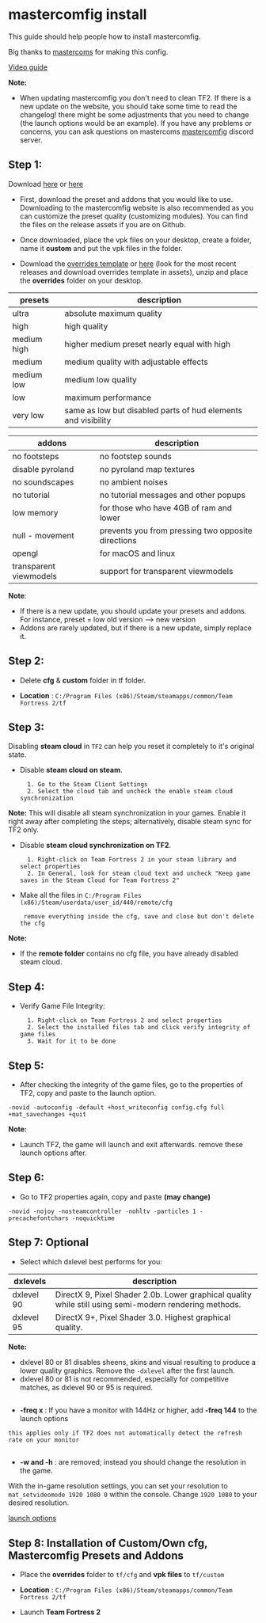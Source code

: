 <h1>
mastercomfig install
</h1>

<p> This guide should help people how to install mastercomfig.
</p>

<p> Big thanks to <a href="https://github.com/mastercoms">mastercoms</a> for making this config.
</p>

[Video guide](https://youtu.be/JLrUDodt1sY)

**Note:**

* When updating mastercomfig you don't need to clean TF2. If there is a new update on the website, you should take some time to read the changelog! there might be some adjustments that you need to change (the launch options would be an example). If you have any problems or concerns, you can ask questions on mastercoms [mastercomfig](https://discord.com/invite/CuPb2zV) discord server.

## Step 1:

Download [here](https://github.com/mastercomfig/mastercomfig/releases) or [here](https://mastercomfig.com/)
 
* First, download the preset and addons that you would like to use. Downloading to the mastercomfig website is also recommended as you can customize the preset quality (customizing modules). You can find the files on the release assets if you are on Github.

* Once downloaded, place the vpk files on your desktop, create a folder, name it **custom** and put the vpk files in the folder.
 
* Download the [overrides template](https://github.com/uesu/mastercomfig-install-guide/raw/master/overrides%20template.zip) or [here](https://github.com/mastercomfig/mastercomfig/releases) (look for the most recent releases and download overrides template in assets), unzip and place the **overrides** folder on your desktop.

<table>
	<thead>
		<th>presets</th>
		<th>description</th>
	</thead>
	<tbody>
	<tr>
		<td>ultra</td>
		<td>
			absolute maximum quality
		</td>
	</tr>
	<tr>
		<td>high</td>
		<td>
			high quality
		</td>
	</tr>
		<tr>
		<td>medium high</td>
		<td>
			higher medium preset nearly equal with high
		</td>
	</tr>
		<tr>
		<td>medium</td>
		<td>
			medium quality with adjustable effects
		</td>
	</tr>
		<tr>
		<td>medium low</td>
		<td>
			medium low quality 
		</td>
	</tr>
		<tr>
		<td>low</td>
		<td>
			maximum performance
		</td>
	</tr>
		<tr>
		<td>very low</td>
		<td>
			same as low but disabled parts of hud elements and visibility
		</td>
	</tr>
	</tbody>
</table>

<table>
	<thead>
		<th>addons</th>
		<th>description</th>
	</thead>
	<tbody>
	<tr>
		<td>no footsteps</td>
		<td>
			no footstep sounds
		</td>
	</tr>
	<tr>
		<td>disable pyroland</td>
		<td>
			no pyroland map textures
		</td>
	</tr>
		<tr>
		<td>no soundscapes</td>
		<td>
			no ambient noises
		</td>
	</tr>
		<tr>
		<td>no tutorial</td>
		<td>
			no tutorial messages and other popups 
		</td>
	</tr>
		<tr>
		<td>low memory</td>
		<td>
			for those who have 4GB of ram and lower
		</td>
	</tr>
		<tr>
		<td>null - movement</td>
		<td>
			prevents you from pressing two opposite directions
		</td>
	</tr>
		<tr>
		<td>opengl</td>
		<td>
			for macOS and linux
		</td>
	</tr>
		<tr>
		<td>transparent viewmodels</td>
		<td>
			support for transparent viewmodels
		</td>
	</tr>
	</tbody>
</table>

**Note**: 

* If there is a new update, you should update your presets and addons. For instance, preset = low old version --> new version
* Addons are rarely updated, but if there is a new update, simply replace it.
 
## Step 2:
 
* Delete **cfg** & **custom** folder in tf folder.
 
* **Location** : `C:/Program Files (x86)/Steam/steamapps/common/Team Fortress 2/tf`
 
## Step 3:

Disabling **steam cloud** in `TF2` can help you reset it completely to it's original state.

* Disable **steam cloud on steam**.

		1. Go to the Steam Client Settings
		2. Select the cloud tab and uncheck the enable steam cloud synchronization
		
**Note:** This will disable all steam synchronization in your games. Enable it right away after completing the steps; alternatively, disable steam sync for TF2 only.

* Disable **steam cloud synchronization on TF2**.

		1. Right-click on Team Fortress 2 in your steam library and select properties
		2. In General, look for steam cloud text and uncheck "Keep game saves in the Steam Cloud for Team Fortress 2"
                
* Make all the files in `C:/Program Files (x86)/Steam/userdata/user_id/440/remote/cfg`
 
       remove everything inside the cfg, save and close but don't delete the cfg
                  
**Note:** 

* If the **remote folder** contains no cfg file, you have already disabled steam cloud.
 
## Step 4:
 
* Verify Game File Integrity:
 
		1. Right-click on Team Fortress 2 and select properties
		2. Select the installed files tab and click verify integrity of game files
		3. Wait for it to be done
 
## Step 5:
 
* After checking the integrity of the game files, go to the properties of TF2, copy and paste to the launch option.
  
`-novid -autoconfig -default +host_writeconfig config.cfg full +mat_savechanges +quit`

**Note:**

* Launch TF2, the game will launch and exit afterwards. remove these launch options after.
 
## Step 6:
 
* Go to TF2 properties again, copy and paste **(may change)**

`-novid -nojoy -nosteamcontroller -nohltv -particles 1 -precachefontchars -noquicktime`

## Step 7: Optional
 
* Select which dxlevel best performs for you:

<table>
	<thead>
		<th>dxlevels</th>
		<th>description</th>
	</thead>
	<tbody>
	<tr>
		<td>dxlevel 90</td>
		<td>
			DirectX 9, Pixel Shader 2.0b. Lower graphical quality while still using semi-modern rendering methods.
		</td>
	</tr>
	<tr>
		<td>dxlevel 95</td>
		<td>
			DirectX 9+, Pixel Shader 3.0. Highest graphical quality.
		</td>
	</tr>
	</tbody>
</table>

**Note:** 

* dxlevel 80 or 81 disables sheens, skins and visual resulting to produce a lower quality graphics. Remove the `-dxlevel` after the first launch.
* dxlevel 80 or 81 is not recommended, especially for competitive matches, as dxlevel 90 or 95 is required.

##
 
* **-freq x** : If you have a monitor with 144Hz or higher, add **-freq 144** to the launch options

`this applies only if TF2 does not automatically detect the refresh rate on your monitor`
      
##
 
* **-w and -h** : are removed; instead you should change the resolution in the game.
 
With the in-game resolution settings, you can set your resolution to `mat_setvideomode 1920 1080 0` within the console. Change `1920 1080` to your desired resolution.
 
[launch options](https://docs.mastercomfig.com/en/latest/customization/launch_options/)
 
## Step 8: Installation of Custom/Own cfg, Mastercomfig Presets and Addons
 
* Place the **overrides** folder to `tf/cfg` and **vpk files** to `tf/custom`
 
* **Location** : `C:/Program Files (x86)/Steam/steamapps/common/Team Fortress 2/tf`

* Launch **Team Fortress 2**
